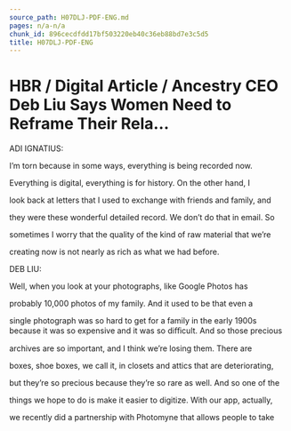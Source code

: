 ```yaml
---
source_path: H07DLJ-PDF-ENG.md
pages: n/a-n/a
chunk_id: 896cecdfdd17bf503220eb40c36eb88bd7e3c5d5
title: H07DLJ-PDF-ENG
---
```

# HBR / Digital Article / Ancestry CEO Deb Liu Says Women Need to Reframe Their Rela…

ADI IGNATIUS:

I’m torn because in some ways, everything is being recorded now.

Everything is digital, everything is for history. On the other hand, I

look back at letters that I used to exchange with friends and family, and

they were these wonderful detailed record. We don’t do that in email. So

sometimes I worry that the quality of the kind of raw material that we’re

creating now is not nearly as rich as what we had before.

DEB LIU:

Well, when you look at your photographs, like Google Photos has

probably 10,000 photos of my family. And it used to be that even a

single photograph was so hard to get for a family in the early 1900s because it was so expensive and it was so diﬃcult. And so those precious

archives are so important, and I think we’re losing them. There are

boxes, shoe boxes, we call it, in closets and attics that are deteriorating,

but they’re so precious because they’re so rare as well. And so one of the

things we hope to do is make it easier to digitize. With our app, actually,

we recently did a partnership with Photomyne that allows people to take
